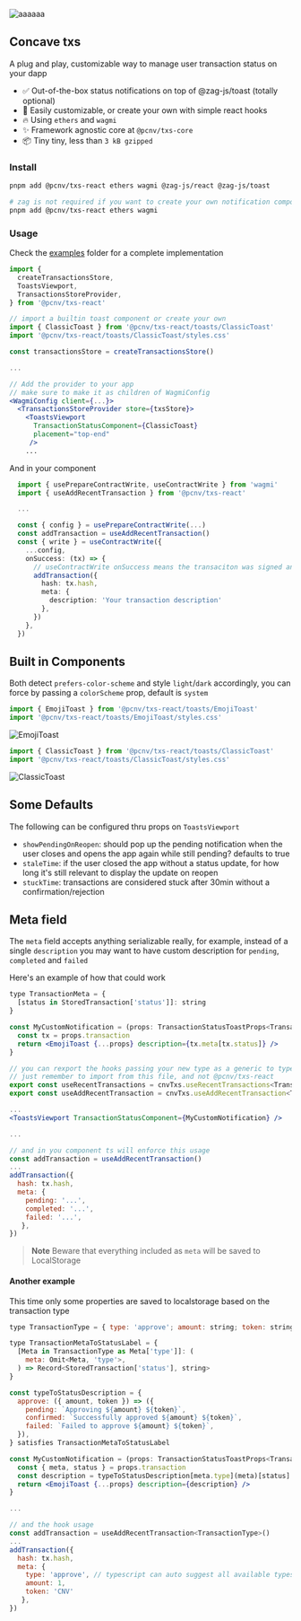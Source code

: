 ![aaaaaa](https://user-images.githubusercontent.com/6232729/215295598-cdda474f-78bc-482f-8e92-4feab3169a69.png)

## Concave txs

A plug and play, customizable way to manage user transaction status on your dapp

- ✅ Out-of-the-box status notifications on top of @zag-js/toast (totally optional)
- 🎉 Easily customizable, or create your own with simple react hooks
- 🔥 Using `ethers` and `wagmi`
- ✨ Framework agnostic core at `@pcnv/txs-core`
- 📦 Tiny tiny, less than `3 kB gzipped`

### Install

```bash
pnpm add @pcnv/txs-react ethers wagmi @zag-js/react @zag-js/toast

# zag is not required if you want to create your own notification components
pnpm add @pcnv/txs-react ethers wagmi
```

### Usage

Check the [examples](https://github.com/ConcaveFi/txs/tree/main/examples) folder for a complete implementation

```jsx
import {
  createTransactionsStore,
  ToastsViewport,
  TransactionsStoreProvider,
} from '@pcnv/txs-react'

// import a builtin toast component or create your own
import { ClassicToast } from '@pcnv/txs-react/toasts/ClassicToast'
import '@pcnv/txs-react/toasts/ClassicToast/styles.css'

const transactionsStore = createTransactionsStore()

...

// Add the provider to your app
// make sure to make it as children of WagmiConfig 
<WagmiConfig client={...}> 
  <TransactionsStoreProvider store={txsStore}>
    <ToastsViewport
      TransactionStatusComponent={ClassicToast}
      placement="top-end"
     />
    ...
```

And in your component

```ts
  import { usePrepareContractWrite, useContractWrite } from 'wagmi'
  import { useAddRecentTransaction } from '@pcnv/txs-react'

  ...

  const { config } = usePrepareContractWrite(...)
  const addTransaction = useAddRecentTransaction()
  const { write } = useContractWrite({
    ...config,
    onSuccess: (tx) => {
      // useContractWrite onSuccess means the transaciton was signed and sent
      addTransaction({
        hash: tx.hash,
        meta: {
          description: 'Your transaction description'
        },
      })
    },
  })
```

## Built in Components

Both detect `prefers-color-scheme` and style `light`/`dark` accordingly, you can force by passing a `colorScheme` prop, default is `system`

```js
import { EmojiToast } from '@pcnv/txs-react/toasts/EmojiToast'
import '@pcnv/txs-react/toasts/EmojiToast/styles.css'
```

![EmojiToast](https://user-images.githubusercontent.com/6232729/215291468-808a1834-93bd-479b-9c34-90d789ab87a3.png)

```js
import { ClassicToast } from '@pcnv/txs-react/toasts/ClassicToast'
import '@pcnv/txs-react/toasts/ClassicToast/styles.css'
```

![ClassicToast](https://user-images.githubusercontent.com/6232729/215294093-c0900895-4a0c-4b88-8e5a-0b70c15f5b99.png)

## Some Defaults

The following can be configured thru props on `ToastsViewport`

- `showPendingOnReopen`: should pop up the pending notification when the user closes and opens the app again while still pending? defaults to true
- `staleTime`: if the user closed the app without a status update, for how long it's still relevant to display the update on reopen
- `stuckTime`: transactions are considered stuck after 30min without a confirmation/rejection

## Meta field

The `meta` field accepts anything serializable really,
for example, instead of a single `description` you may want to have custom description for `pending`, `completed` and `failed`

Here's an example of how that could work

```jsx
type TransactionMeta = {
  [status in StoredTransaction['status']]: string
}

const MyCustomNotification = (props: TransactionStatusToastProps<TransactionMeta>) => {
  const tx = props.transaction
  return <EmojiToast {...props} description={tx.meta[tx.status]} />
}

// you can rexport the hooks passing your new type as a generic to type check on use
// just remember to import from this file, and not @pcnv/txs-react
export const useRecentTransactions = cnvTxs.useRecentTransactions<TransactionMeta>
export const useAddRecentTransaction = cnvTxs.useAddRecentTransaction<TransactionMeta>

...
<ToastsViewport TransactionStatusComponent={MyCustomNotification} />

...

// and in you component ts will enforce this usage
const addTransaction = useAddRecentTransaction()
...
addTransaction({
  hash: tx.hash,
  meta: {
    pending: '...',
    completed: '...',
    failed: '...',
   },
})


```

> **Note**
> Beware that everything included as `meta` will be saved to LocalStorage

#### Another example

This time only some properties are saved to localstorage based on the transaction type

```jsx
type TransactionType = { type: 'approve'; amount: string; token: string } // | { ...more types }

type TransactionMetaToStatusLabel = {
  [Meta in TransactionType as Meta['type']]: (
    meta: Omit<Meta, 'type'>,
  ) => Record<StoredTransaction['status'], string>
}

const typeToStatusDescription = {
  approve: ({ amount, token }) => ({
    pending: `Approving ${amount} ${token}`,
    confirmed: `Successfully approved ${amount} ${token}`,
    failed: `Failed to approve ${amount} ${token}`,
  }),
} satisfies TransactionMetaToStatusLabel

const MyCustomNotification = (props: TransactionStatusToastProps<TransactionType>) => {
  const { meta, status } = props.transaction
  const description = typeToStatusDescription[meta.type](meta)[status]
  return <EmojiToast {...props} description={description} />
}

...

// and the hook usage
const addTransaction = useAddRecentTransaction<TransactionType>()
...
addTransaction({
  hash: tx.hash,
  meta: {
    type: 'approve', // typescript can auto suggest all available types and their required properties
    amount: 1,
    token: 'CNV'
   },
})
```
